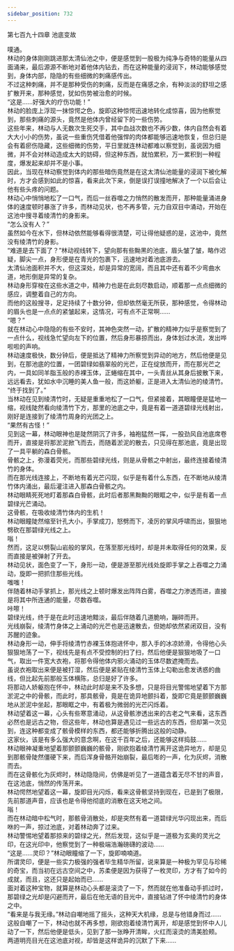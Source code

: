```yaml
---
sidebar_position: 732
---
```

 第七百九十四章 池底变故


噗通。  
林动的身体刚刚跳进那太清仙池之中，便是感觉到一股极为纯净与奇特的能量从四面涌来，最后源源不断地对着他体内钻去，而在这种能量的浸润下，林动能够感觉到，身体内部，隐隐的有些细微的刺痛感传出。  
不过这种刺痛，并不是那种受伤的刺痛，反而是在痛感之余，有种淡淡的舒坦之感扩散开来，那种感觉，犹如伤势被治愈的时候。  
“这是……好强大的疗伤功能！”  
林动的脸庞上浮现一抹惊愕之色，旋即这种惊愕迅速地转化成惊喜，因为他察觉到，那些刺痛的源头，竟然是他体内曾经留下的一些伤势。  
这些年来，林动与人无数次生死交手，其中血战次数也不再少数，体内自然会有着大大小小的伤势，虽说一些重伤凭借着他强悍的肉体都能够迅速地恢复，但总归是会有着瘀伤隐藏，这些细微的伤势，平日里就连林动都难以察觉到，虽说因为细微，并不会对林动造成太大的妨碍，但这种东西，就怕累积，万一累积到一种程度，爆发起来却并不是小事。  
因此，当现在林动察觉到体内的那些暗伤竟然是在这太清仙池能量的浸润下被化解时，方才会感到如此的惊喜，看来此次下来，倒是误打误撞地解决了一个以后会让他有些头疼的问题。  
林动心中悄悄地松了一口气，而后一丝吞噬之力悄然的散发而开，那种能量涌进身体的速度顿时暴涨了许多，而林动见状，也不再多管，元力自双目中涌动，开始在这池中搜寻着绫清竹的身影来。  
“怎么没有人？”  
虽然如今在水下，但林动依然能够看得很清楚，可让得他疑惑的是，这池中，竟然没有绫清竹的身影。  
“难道是去下面了？”林动视线转下，望向那有些黝黑的池底，眉头皱了皱，略作迟疑，脚尖一点，身形便是在青光的包裹下，迅速地对着池底游去。  
太清仙池面积并不大，但这深处，却是异常的宽阔，而且其中还有着不少弯曲水道，地形倒是异常的复杂。  
林动身形穿梭在这些水道之中，精神力也是在此刻尽数启动，顺着那一点点细微的感应，调整着自己的方向。  
而他的这般搜寻，足足持续了十数分钟，但却依然毫无所获，那种感觉，令得林动的眉头也是一点点的紧皱起来，这情况，可有点不正常啊……  
“嗯？”  
就在林动心中隐隐的有些不安时，其神色突然一动，扩散的精神力似乎是察觉到了一点什么，视线急忙望向左下的位置，然后身形暴掠而出，身体划过水流，发出哗啦啦的声响。  
林动速度极快，数分钟后，便是抵达了精神力所察觉到异动的地方，然后他便是见到，在那池底的位置，一团碧绿如翡翠般的光芒，正在绽放而开，而在那光芒之内，一具如同羊脂玉般的赤裸玉体，正蜷缩在其中，一头青丝从其身后披散下来，远远看去，犹如水中沉睡的美人鱼一般，而这娇躯，正是进入太清仙池的绫清竹。  
“终于找到了。”  
当林动在见到绫清竹时，无疑是重重地松了一口气，但紧接着，其眼瞳便是猛地一缩，视线陡然看向绫清竹下方，那里的池底之中，竟是有着一道道碧绿光线射出，刚好是连接到了绫清竹周身的光团之上。  
“果然有古怪！”  
见到这一幕，林动眼神也是陡然阴沉了许多，袖袍猛然一挥，一股劲风自池底席卷而开，直接是将那淤泥掀飞而去，而随着淤泥的散去，只见得在那池底，竟是出现了一具平躺的森白骨骸。  
骨骸之上，弥漫着荧光，而那些碧绿光线，则是从骨骸之中射出，最终连接着绫清竹的身体。  
而在那光线连接上，不断地有着光芒闪现，似乎是有着什么东西，在不断地从绫清竹体内涌出，最后灌注进入那森白骨骸之内。  
林动眼睛死死地盯着那森白骨骸，此时后者那黑黝黝的眼眶之中，似乎是有着一点碧绿光芒涌动。  
这骨骸，在吸收绫清竹体内的生机！  
林动眼瞳陡然缩至针孔大小，手掌成刀，怒劈而下，凌厉的掌风呼啸而出，狠狠地劈砍在那碧绿光线之上。  
嗡！  
然而，这足以劈裂山岩般的掌风，在落至那光线时，却是并未取得任何的效果，反而直接是被弹射了开去。  
林动见状，面色变了一下，身形一动，便是游至那光线处旋即手掌之上吞噬之力涌动，旋即一把抓住那些光线。  
嗤嗤！  
伴随着林动手掌抓上，那光线之上顿时爆发出阵阵白雾，吞噬之力渗透而进，直接是将其中所连通的能量，尽数吞噬。  
咔嚓！  
碧绿光线，终于是在此时迅速地黯淡，最后伴随着几道脆响，蹦碎而开。  
光线崩裂，绫清竹身体之上涌动的光芒也是迅速散去，但她却依然紧闭双目，没有苏醒的迹象。  
林动身形一动，伸手将绫清竹赤裸玉体抱进怀中，那入手的冰凉娇滑，令得他心头狠狠地荡了一下，视线先是有点不受控制的扫了扫，然后他便是狠狠地吸了一口气，取出一件宽大衣袍，将那令得他体内邪火涌动的玉体尽数遮掩而去。  
虽说衣袍取出来便是被打湿，然后便是紧贴在绫清竹玉体上勾勒出愈发诱惑的曲线，但比起先前那般玉体横陈，总归是好了许多。  
将那动人娇躯抱在怀中，林动此时却是来不及多想，只是将目光警惕地望着下方那淤泥之中的骨骸，而此时，那具骸骨，竟是在诡异地颤抖着，旋即它竟是颤颤巍巍地从淤泥中坐起，那眼眶之中，有着极为微弱的光芒闪烁着。  
林动望着这一幕，心头有些寒意涌动，从这骨骸渗透出来的古老之气来看，这东西必然也是远古之物，但这些年，林动也算是遇见过一些远古的东西，但却第一次见到，连这种都变成了骸骨模样的东西，都还能够折腾出这般的动静。  
这家伙，该是有多么强大的意念啊，在这千百年之后，还能够这样捣鼓……  
林动眼神凝重地望着那颤颤巍巍的骸骨，刚欲抱着绫清竹离开这诡异地方，却是见到那骸骨陡然僵硬下来，而后浑身骨骼开始崩裂，最后嘭的一声，化为灰烬，消散而去。  
而在这骨骸化为灰烬时，林动隐隐间，仿佛是听见了一道蕴含着无尽不甘的声音，在这池底，悄然的传荡开来。  
林动愕然地望着这一幕，旋即目光闪烁，看来这骨骸坚持到现在，已是到了极限，先前那道声音，应该也是令得他彻底的消散在这天地之间。  
嗡！  
而在林动暗中松气时，那骸骨消散处，却是突然有着一道碧绿光华闪现出来，而后咻的一声，掠过池底，对着林动奔了过来。  
林动警惕地望着那掠来的碧绿之光，然后发现，这似乎是一道极为玄奥的灵光之印，在这光印中，他察觉到了一种极端浩瀚磅礴的波动……  
“这是……灵印？”林动眼瞳缩了一下，旋即喃喃道。  
所谓灵印，便是一些实力极强的强者毕生精华所留，说来算是一种极为罕见与珍稀的奇宝，而当初在远古空间之中，苏柔便是因为获得了一枚灵印，方才有了如今的成就，而且，这还只是起始而已……  
面对着这种宝物，就算是林动心头都是滚烫了一下，然而就在他准备动手抓过时，那碧绿之光却是闪避而开，最后在他无语的目光中，直接钻进了怀中绫清竹的身体之中。  
“看来是与我无缘。”林动自嘲地摇了摇头，这种天大机缘，总是与他错身而过……  
这般自嘲了一下，林动也就不再多想，刚欲抱着绫清竹离开，却是感觉到怀中人儿动了一下，然后他便是低头，见到了那一张睁开清眸，火红而滚烫的清美脸颊。  
两道明亮目光在这池底对视，却皆是这样诡异的沉默了下来……  
  
  

